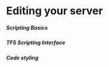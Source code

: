 # Editing your server

##### Scripting Basics

##### TFS Scripting Interface

##### Code styling



